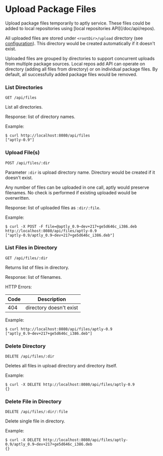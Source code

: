 # Upload Package Files
<div>
Upload package files temporarily to aptly service. These files
could be added to local repositories using [local repositories API](/doc/api/repos).

All uploaded files are stored under `<rootDir>/upload` directory (see [configuration](/doc/configuration)).
This directory would be created automatically if it doesn't exist.

Uploaded files are grouped by directories to support concurrent uploads from multiple
package sources. Local repos add API can operate on directory (adding all files from directory) or
on individual package files. By default, all successfully added package files would be removed.

### List Directories

`GET /api/files`

List all directories.

Response: list of directory names.

Example:

    $ curl http://localhost:8080/api/files
    ["aptly-0.9"]

### Upload File(s)

`POST /api/files/:dir`

Parameter `:dir` is upload directory name. Directory would be created if it doesn't exist.

Any number of files can be uploaded in one call, aptly would preserve filenames. No check is performed
if existing uploaded would be overwritten.

Response: list of uploaded files as `:dir/:file`.

Example:

    $ curl -X POST -F file=@aptly_0.9~dev+217+ge5d646c_i386.deb http://localhost:8080/api/files/aptly-0.9
    ["aptly-0.9/aptly_0.9~dev+217+ge5d646c_i386.deb"]

### List Files in Directory

`GET /api/files/:dir`

Returns list of files in directory.

Response: list of filenames.

HTTP Errors:

 Code     | Description
----------|-------------------------
 404      | directory doesn't exist

Example:

    $ curl http://localhost:8080/api/files/aptly-0.9
    ["aptly_0.9~dev+217+ge5d646c_i386.deb"]


### Delete Directory

`DELETE /api/files/:dir`

Deletes all files in upload directory and directory itself.

Example:

    $ curl -X DELETE http://localhost:8080/api/files/aptly-0.9
    {}

### Delete File in Directory

`DELETE /api/files/:dir/:file`

Delete single file in directory.

Example:

    $ curl -X DELETE http://localhost:8080/api/files/aptly-0.9/aptly_0.9~dev+217+ge5d646c_i386.deb
    {}

</div>
